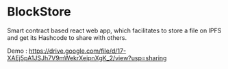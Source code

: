 # BlockStore
Smart contract based react web app, which facilitates to store a file on IPFS and get its Hashcode to share with others. 

Demo : https://drive.google.com/file/d/17-XAEj5pA1JSJh7V9mWekrXeipnXgK_2/view?usp=sharing

